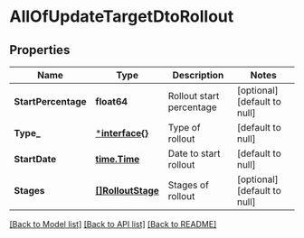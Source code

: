# AllOfUpdateTargetDtoRollout

## Properties
Name | Type | Description | Notes
------------ | ------------- | ------------- | -------------
**StartPercentage** | **float64** | Rollout start percentage | [optional] [default to null]
**Type_** | [***interface{}**](interface{}.md) | Type of rollout | [default to null]
**StartDate** | [**time.Time**](time.Time.md) | Date to start rollout | [default to null]
**Stages** | [**[]RolloutStage**](RolloutStage.md) | Stages of rollout | [optional] [default to null]

[[Back to Model list]](../README.md#documentation-for-models) [[Back to API list]](../README.md#documentation-for-api-endpoints) [[Back to README]](../README.md)

